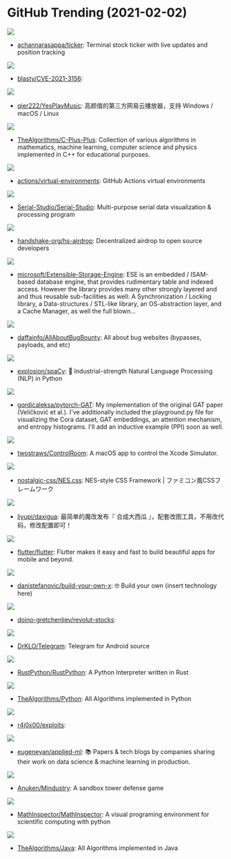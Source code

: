 # GitHub Trending (2021-02-02)

![](https://img.shields.io/badge/Go-New%20274-green?style=flat-square&logo=appveyor)
- [achannarasappa/ticker](https://github.com/achannarasappa/ticker): Terminal stock ticker with live updates and position tracking

![](https://img.shields.io/badge/C-New%20150-green?style=flat-square&logo=appveyor)
- [blasty/CVE-2021-3156](https://github.com/blasty/CVE-2021-3156): 

![](https://img.shields.io/badge/Vue-New%20571-green?style=flat-square&logo=appveyor)
- [qier222/YesPlayMusic](https://github.com/qier222/YesPlayMusic): 高颜值的第三方网易云播放器，支持 Windows / macOS / Linux

![](https://img.shields.io/badge/C%2B%2B-New%2020-green?style=flat-square&logo=appveyor)
- [TheAlgorithms/C-Plus-Plus](https://github.com/TheAlgorithms/C-Plus-Plus): Collection of various algorithms in mathematics, machine learning, computer science and physics implemented in C++ for educational purposes.

![](https://img.shields.io/badge/PowerShell-New%2013-green?style=flat-square&logo=appveyor)
- [actions/virtual-environments](https://github.com/actions/virtual-environments): GitHub Actions virtual environments

![](https://img.shields.io/badge/C%2B%2B-New%20109-green?style=flat-square&logo=appveyor)
- [Serial-Studio/Serial-Studio](https://github.com/Serial-Studio/Serial-Studio): Multi-purpose serial data visualization & processing program

![](https://img.shields.io/badge/JavaScript-New%2051-green?style=flat-square&logo=appveyor)
- [handshake-org/hs-airdrop](https://github.com/handshake-org/hs-airdrop): Decentralized airdrop to open source developers

![](https://img.shields.io/badge/C%2B%2B-New%20169-green?style=flat-square&logo=appveyor)
- [microsoft/Extensible-Storage-Engine](https://github.com/microsoft/Extensible-Storage-Engine): ESE is an embedded / ISAM-based database engine, that provides rudimentary table and indexed access. However the library provides many other strongly layered and and thus reusable sub-facilities as well: A Synchronization / Locking library, a Data-structures / STL-like library, an OS-abstraction layer, and a Cache Manager, as well the full blown…

![](https://img.shields.io/badge/none-New%20177-green?style=flat-square&logo=appveyor)
- [daffainfo/AllAboutBugBounty](https://github.com/daffainfo/AllAboutBugBounty): All about bug websites (bypasses, payloads, and etc)

![](https://img.shields.io/badge/Python-New%20521-green?style=flat-square&logo=appveyor)
- [explosion/spaCy](https://github.com/explosion/spaCy): 💫 Industrial-strength Natural Language Processing (NLP) in Python

![](https://img.shields.io/badge/Jupyter%20Notebook-New%20147-green?style=flat-square&logo=appveyor)
- [gordicaleksa/pytorch-GAT](https://github.com/gordicaleksa/pytorch-GAT): My implementation of the original GAT paper (Veličković et al.). I've additionally included the playground.py file for visualizing the Cora dataset, GAT embeddings, an attention mechanism, and entropy histograms. I'll add an inductive example (PPI) soon as well.

![](https://img.shields.io/badge/Swift-New%20109-green?style=flat-square&logo=appveyor)
- [twostraws/ControlRoom](https://github.com/twostraws/ControlRoom): A macOS app to control the Xcode Simulator.

![](https://img.shields.io/badge/SCSS-New%20472-green?style=flat-square&logo=appveyor)
- [nostalgic-css/NES.css](https://github.com/nostalgic-css/NES.css): NES-style CSS Framework | ファミコン風CSSフレームワーク

![](https://img.shields.io/badge/JavaScript-New%20202-green?style=flat-square&logo=appveyor)
- [liyupi/daxigua](https://github.com/liyupi/daxigua): 最简单的魔改发布『 合成大西瓜 』，配套改图工具，不用改代码，修改配置即可！

![](https://img.shields.io/badge/Dart-New%2088-green?style=flat-square&logo=appveyor)
- [flutter/flutter](https://github.com/flutter/flutter): Flutter makes it easy and fast to build beautiful apps for mobile and beyond.

![](https://img.shields.io/badge/none-New%20530-green?style=flat-square&logo=appveyor)
- [danistefanovic/build-your-own-x](https://github.com/danistefanovic/build-your-own-x): 🤓 Build your own (insert technology here)

![](https://img.shields.io/badge/Python-New%2015-green?style=flat-square&logo=appveyor)
- [doino-gretchenliev/revolut-stocks](https://github.com/doino-gretchenliev/revolut-stocks): 

![](https://img.shields.io/badge/C%2B%2B-New%20144-green?style=flat-square&logo=appveyor)
- [DrKLO/Telegram](https://github.com/DrKLO/Telegram): Telegram for Android source

![](https://img.shields.io/badge/Rust-New%20212-green?style=flat-square&logo=appveyor)
- [RustPython/RustPython](https://github.com/RustPython/RustPython): A Python Interpreter written in Rust

![](https://img.shields.io/badge/Python-New%20274-green?style=flat-square&logo=appveyor)
- [TheAlgorithms/Python](https://github.com/TheAlgorithms/Python): All Algorithms implemented in Python

![](https://img.shields.io/badge/JavaScript-New%2044-green?style=flat-square&logo=appveyor)
- [r4j0x00/exploits](https://github.com/r4j0x00/exploits): 

![](https://img.shields.io/badge/none-New%2051-green?style=flat-square&logo=appveyor)
- [eugeneyan/applied-ml](https://github.com/eugeneyan/applied-ml): 📚 Papers & tech blogs by companies sharing their work on data science & machine learning in production.

![](https://img.shields.io/badge/Java-New%20249-green?style=flat-square&logo=appveyor)
- [Anuken/Mindustry](https://github.com/Anuken/Mindustry): A sandbox tower defense game

![](https://img.shields.io/badge/Python-New%2055-green?style=flat-square&logo=appveyor)
- [MathInspector/MathInspector](https://github.com/MathInspector/MathInspector): A visual programing environment for scientific computing with python

![](https://img.shields.io/badge/Java-New%20241-green?style=flat-square&logo=appveyor)
- [TheAlgorithms/Java](https://github.com/TheAlgorithms/Java): All Algorithms implemented in Java

